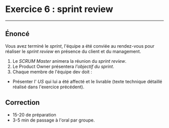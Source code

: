 # Exercice 6 : sprint review

---

## Énoncé

Vous avez terminé le *sprint*, l'équipe a été conviée au rendez-vous pour réaliser le *sprint review* en présence du client et du management.

1. Le *SCRUM Master* animera la réunion du *sprint review*.
2. Le Product Owner présentera *l'objectif du sprint*.
3. Chaque membre de l'équipe dev doit :
- Présenter l' *US* qui lui a été affecté et le livrable (texte technique détaillé réalisé dans l'exercice précédent).

## Correction

- 15-20 de préparation
- 3-5 min de passage à l'oral par groupe.